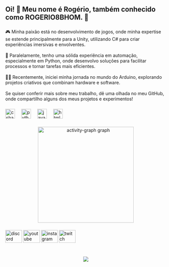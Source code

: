 <h2 align="left">Oi! 👋 Meu nome é Rogério, também conhecido como ROGERIO8BHOM. 🤠</h2>

###

<p align="left">🎮 Minha paixão está no desenvolvimento de jogos, onde minha expertise se estende principalmente para a Unity, utilizando C# para criar experiências imersivas e envolventes. <br><br>🤖 Paralelamente, tenho uma sólida experiência em automação, especialmente em Python, onde desenvolvo soluções para facilitar processos e tornar tarefas mais eficientes. <br><br>🤖🔧 Recentemente, iniciei minha jornada no mundo do Arduino, explorando projetos criativos que combinam hardware e software. <br><br>Se quiser conferir mais sobre meu trabalho, dê uma olhada no meu GitHub, onde compartilho alguns dos meus projetos e experimentos!</p>

###

<div align="left">
  <img src="https://cdn.jsdelivr.net/gh/devicons/devicon/icons/csharp/csharp-original.svg" height="30" alt="csharp logo"  />
  <img width="12" />
  <img src="https://cdn.jsdelivr.net/gh/devicons/devicon/icons/python/python-original.svg" height="30" alt="python logo"  />
  <img width="12" />
  <img src="https://cdn.jsdelivr.net/gh/devicons/devicon/icons/javascript/javascript-original.svg" height="30" alt="javascript logo"  />
  <img width="12" />
  <img src="https://cdn.jsdelivr.net/gh/devicons/devicon/icons/html5/html5-original.svg" height="30" alt="html5 logo"  />
</div>

###

<div align="center">
  <img src="https://github-readme-activity-graph.vercel.app/graph?username=ROGERIO8BHOM&radius=16&theme=nord&area=true&order=5&hide_border=false&hide_title=false&custom_title=Contributions" height="300" alt="activity-graph graph"  />
</div>

###

<div align="left">
  <img src="https://raw.githubusercontent.com/maurodesouza/profile-readme-generator/master/src/assets/icons/social/discord/default.svg" width="52" height="40" alt="discord logo"  />
  <img src="https://raw.githubusercontent.com/maurodesouza/profile-readme-generator/master/src/assets/icons/social/youtube/default.svg" width="52" height="40" alt="youtube logo"  />
  <img src="https://raw.githubusercontent.com/maurodesouza/profile-readme-generator/master/src/assets/icons/social/instagram/default.svg" width="52" height="40" alt="instagram logo"  />
  <img src="https://raw.githubusercontent.com/maurodesouza/profile-readme-generator/master/src/assets/icons/social/twitch/default.svg" width="52" height="40" alt="twitch logo"  />
</div>

###

<br clear="both">

<div align="center">
  <img src="https://profile-counter.glitch.me/ROGERIO8BHOM/count.svg?"  />
</div>

###

